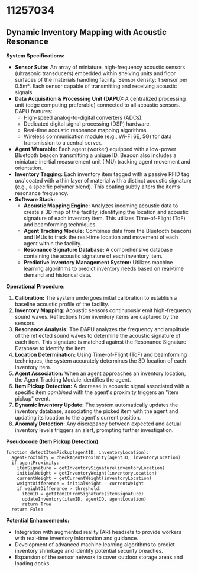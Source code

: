 # 11257034

## Dynamic Inventory Mapping with Acoustic Resonance

**System Specifications:**

*   **Sensor Suite:** An array of miniature, high-frequency acoustic sensors (ultrasonic transducers) embedded within shelving units and floor surfaces of the materials handling facility. Sensor density: 1 sensor per 0.5m². Each sensor capable of transmitting and receiving acoustic signals.
*   **Data Acquisition & Processing Unit (DAPU):** A centralized processing unit (edge computing preferable) connected to all acoustic sensors.  DAPU features:
    *   High-speed analog-to-digital converters (ADCs).
    *   Dedicated digital signal processing (DSP) hardware.
    *   Real-time acoustic resonance mapping algorithms.
    *   Wireless communication module (e.g., Wi-Fi 6E, 5G) for data transmission to a central server.
*   **Agent Wearable:**  Each agent (worker) equipped with a low-power Bluetooth beacon transmitting a unique ID.  Beacon also includes a miniature inertial measurement unit (IMU) tracking agent movement and orientation.
*   **Inventory Tagging:**  Each inventory item tagged with a passive RFID tag *and* coated with a thin layer of material with a distinct acoustic signature (e.g., a specific polymer blend).  This coating subtly alters the item’s resonance frequency.
*   **Software Stack:**
    *   **Acoustic Mapping Engine:**  Analyzes incoming acoustic data to create a 3D map of the facility, identifying the location and acoustic signature of each inventory item. This utilizes Time-of-Flight (ToF) and beamforming techniques.
    *   **Agent Tracking Module:**  Combines data from the Bluetooth beacons and IMUs to track the real-time location and movement of each agent within the facility.
    *   **Resonance Signature Database:**  A comprehensive database containing the acoustic signature of each inventory item.
    *   **Predictive Inventory Management System:**  Utilizes machine learning algorithms to predict inventory needs based on real-time demand and historical data.

**Operational Procedure:**

1.  **Calibration:** The system undergoes initial calibration to establish a baseline acoustic profile of the facility.
2.  **Inventory Mapping:** Acoustic sensors continuously emit high-frequency sound waves. Reflections from inventory items are captured by the sensors.
3.  **Resonance Analysis:**  The DAPU analyzes the frequency and amplitude of the reflected sound waves to determine the acoustic signature of each item. This signature is matched against the Resonance Signature Database to identify the item.
4.  **Location Determination:**  Using Time-of-Flight (ToF) and beamforming techniques, the system accurately determines the 3D location of each inventory item.
5.  **Agent Association:** When an agent approaches an inventory location, the Agent Tracking Module identifies the agent.
6.  **Item Pickup Detection:** A decrease in acoustic signal associated with a specific item *combined* with the agent's proximity triggers an "item pickup" event.
7.  **Dynamic Inventory Update:** The system automatically updates the inventory database, associating the picked item with the agent and updating its location to the agent's current position.
8.  **Anomaly Detection:** Any discrepancy between expected and actual inventory levels triggers an alert, prompting further investigation.

**Pseudocode (Item Pickup Detection):**

```
function detectItemPickup(agentID, inventoryLocation):
  agentProximity = checkAgentProximity(agentID, inventoryLocation)
  if agentProximity:
    itemSignature = getInventorySignature(inventoryLocation)
    initialWeight = getInventoryWeight(inventoryLocation)
    currentWeight = getCurrentWeight(inventoryLocation)
    weightDifference = initialWeight - currentWeight
    if weightDifference > threshold:
      itemID = getItemIDFromSignature(itemSignature)
      updateInventory(itemID, agentID, agentLocation)
      return True
  return False
```

**Potential Enhancements:**

*   Integration with augmented reality (AR) headsets to provide workers with real-time inventory information and guidance.
*   Development of advanced machine learning algorithms to predict inventory shrinkage and identify potential security breaches.
*   Expansion of the sensor network to cover outdoor storage areas and loading docks.